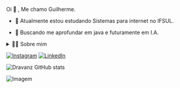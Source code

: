 <!--título-->


<!-- Presentation -->
<p>
    Oi 👋 , Me chamo Guilherme.

  - 🌱 Atualmente estou estudando Sistemas para internet no IFSUL.

  - 🔭 Buscando me aprofundar em java e futuramente em I.A.
</p>

<!-- Dropdown -->
<details>
  <summary>👨‍💻 Sobre mim</summary>

  - 💬 Tenho 22 anos, atualmente morando em Pelotas-RS.
</details>

<!-- Links -->
[![Instagram](https://img.shields.io/badge/Instagram-E4405F?style=for-the-badge&logo=instagram&logoColor=white)](https://www.instagram.com/guilherme_hmd/)
[![LinkedIn](https://img.shields.io/badge/LinkedIn-0077B5?style=for-the-badge&logo=linkedin&logoColor=white)](https://www.linkedin.com/in/guilherme-dravanz/)

<!-- GithubStats -->
![Dravanz GitHub stats](https://github-readme-stats.vercel.app/api?username=dravanz&show_icons=true&theme=gotham)


<!-- GIF -->
<p align="left">
  <img align="center" src="https://github.com/VariableBee/VariableBee/assets/77739311/4e9f41af-6b57-49a7-b15a-74322e96b4d7" alt="Imagem">
</p>
